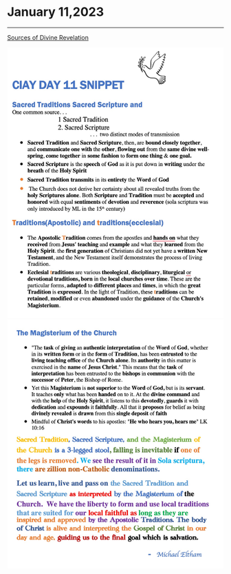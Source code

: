 # January 11,2023
---

[Sources of Divine Revelation](https://youtu.be/g-3CYNZNkVc)

![Day 11 Snippet 1](https://github.com/fernal73/CIAY/blob/main/January/jpgs/Day11Snippet1.jpg?raw=true)
![Day 11 Snippet 2](https://github.com/fernal73/CIAY/blob/main/January/jpgs/Day11Snippet2.jpg?raw=true)
